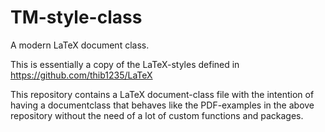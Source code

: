 # TM-style-class
A modern LaTeX document class.

This is essentially a copy of the LaTeX-styles defined in
https://github.com/thib1235/LaTeX

This repository contains a LaTeX document-class file with the intention of having a documentclass
that behaves like the PDF-examples in the above repository without the need of a lot of custom functions
and packages.

